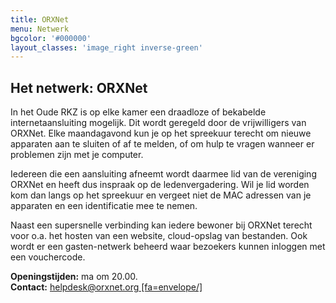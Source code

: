 ```yaml
---
title: ORXNet
menu: Netwerk
bgcolor: '#000000'
layout_classes: 'image_right inverse-green'
---
```


Het netwerk: ORXNet
-------------------

In het Oude RKZ is op elke kamer een draadloze of bekabelde internetaansluiting mogelijk. Dit wordt geregeld door de vrijwilligers van ORXNet. Elke maandagavond kun je op het spreekuur terecht om nieuwe apparaten aan te sluiten of af te melden, of om hulp te vragen wanneer er problemen zijn met je computer.

Iedereen die een aansluiting afneemt wordt daarmee lid van de vereniging ORXNet en heeft dus inspraak op de ledenvergadering. Wil je lid worden kom dan langs op het spreekuur en vergeet niet de MAC adressen van je apparaten en een identificatie mee te nemen.

Naast een supersnelle verbinding kan iedere bewoner bij ORXNet terecht voor o.a. het hosten van een website, cloud-opslag van bestanden. Ook wordt er een gasten-netwerk beheerd waar bezoekers kunnen inloggen met een vouchercode.

**Openingstijden:** ma om 20.00.<br/>
**Contact:** [helpdesk@orxnet.org [fa=envelope/]](mailto:helpdesk@orxnet.org)

